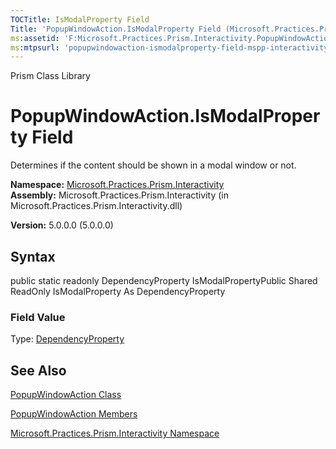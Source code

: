 ```yaml
---
TOCTitle: IsModalProperty Field
Title: 'PopupWindowAction.IsModalProperty Field (Microsoft.Practices.Prism.Interactivity)'
ms:assetid: 'F:Microsoft.Practices.Prism.Interactivity.PopupWindowAction.IsModalProperty'
ms:mtpsurl: 'popupwindowaction-ismodalproperty-field-mspp-interactivity.md'
---
```


Prism Class Library

PopupWindowAction.IsModalProperty Field
===========================================

Determines if the content should be shown in a modal window or not.

**Namespace:** [Microsoft.Practices.Prism.Interactivity](https://msdn.microsoft.com/library/microsoft.practices.prism.interactivity)
**Assembly:** Microsoft.Practices.Prism.Interactivity (in Microsoft.Practices.Prism.Interactivity.dll)

**Version:** 5.0.0.0 (5.0.0.0)

## Syntax


public static readonly DependencyProperty IsModalPropertyPublic Shared ReadOnly IsModalProperty As DependencyProperty
### Field Value

Type: [DependencyProperty](http://msdn.microsoft.com/en-us/library/ms589318)

See Also
--------


[PopupWindowAction Class](https://msdn.microsoft.com/library/microsoft.practices.prism.interactivity.popupwindowaction)

[PopupWindowAction Members](https://msdn.microsoft.com/allmembers.t:microsoft.practices.prism.interactivity.popupwindowaction)

[Microsoft.Practices.Prism.Interactivity Namespace](https://msdn.microsoft.com/library/microsoft.practices.prism.interactivity)
